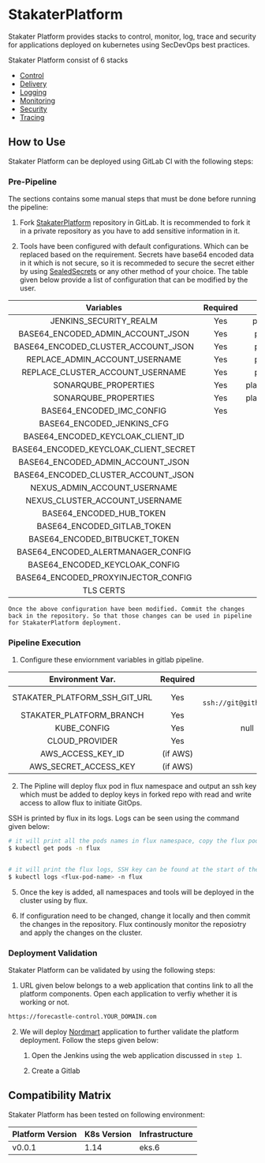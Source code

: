 # StakaterPlatform

Stakater Platform provides stacks to control, monitor, log, trace and security for applications deployed on kubernetes using SecDevOps best practices.

Stakater Platform consist of 6 stacks

- [Control](./control)
- [Delivery](./delivery)
- [Logging](./logging)
- [Monitoring](./monitoring)
- [Security](./security)
- [Tracing](./tracing)

## How to Use

Stakater Platform can be deployed using GitLab CI with the following steps:

### Pre-Pipeline 
The sections contains some manual steps that must be done before running the pipeline:


1. Fork [StakaterPlatform](https://github.com/stakater/StakaterPlatform) repository in GitLab. It is recommended to fork it in a private repository as you have to add sensitive information in it.

2. Tools have been configured with default configurations. Which can be replaced based on the requirement. Secrets have base64 encoded data in it which is not secure, so it is recommeded to secure the secret either by using [SealedSecrets](https://playbook.stakater.com/content/stacks/control/stakaterplatform.html#SealedSecrets) or any other method of your choice. The table given below provide a list of configuration that can be modified by the user.

| Variables                           | Required  |  File Path          |
| :---------------------------------: | :-------: | :------------------:|
| JENKINS_SECURITY_REALM              |    Yes    |   platform/delivery/jenkins.yaml  |
| BASE64_ENCODED_ADMIN_ACCOUNT_JSON   |    Yes    |   platform/delivery/nexus.yaml |
| BASE64_ENCODED_CLUSTER_ACCOUNT_JSON |    Yes    |   platform/delivery/nexus.yaml  |
| REPLACE_ADMIN_ACCOUNT_USERNAME      |    Yes    |   platform/delivery/nexus.yaml  |
| REPLACE_CLUSTER_ACCOUNT_USERNAME    |    Yes    |   platform/delivery/nexus.yaml |
| SONARQUBE_PROPERTIES                |    Yes    |   platform/delivery/sonarqube.yaml  |
| SONARQUBE_PROPERTIES                |    Yes    |   platform/delivery/sonarqube.yaml  |
| BASE64_ENCODED_IMC_CONFIG           |    Yes    |   |
| BASE64_ENCODED_JENKINS_CFG          | 
| BASE64_ENCODED_KEYCLOAK_CLIENT_ID   |
| BASE64_ENCODED_KEYCLOAK_CLIENT_SECRET |
| BASE64_ENCODED_ADMIN_ACCOUNT_JSON   |
| BASE64_ENCODED_CLUSTER_ACCOUNT_JSON |
| NEXUS_ADMIN_ACCOUNT_USERNAME        | 
| NEXUS_CLUSTER_ACCOUNT_USERNAME      |
| BASE64_ENCODED_HUB_TOKEN            |
| BASE64_ENCODED_GITLAB_TOKEN         |
| BASE64_ENCODED_BITBUCKET_TOKEN      |
| BASE64_ENCODED_ALERTMANAGER_CONFIG  |
| BASE64_ENCODED_KEYCLOAK_CONFIG      |
| BASE64_ENCODED_PROXYINJECTOR_CONFIG |
| TLS CERTS                           |


    Once the above configuration have been modified. Commit the changes back in the repository. So that those changes can be used in pipeline for StakaterPlatform deployment.

### Pipeline Execution

1. Configure these enviornment variables in gitlab pipeline.  

| Environment Var.               | Required  |   Default Value   |
| :----------------------------: | :-------: | :----------------:|
| STAKATER_PLATFORM_SSH_GIT_URL  |    Yes    |   null (e.g. `ssh://git@github.com/stakater/StakaterPlatform.git`) |
| STAKATER_PLATFORM_BRANCH       |    Yes    |   master  |
| KUBE_CONFIG                    |    Yes    |   null (Base64 encoded kubeconfig)    |
| CLOUD_PROVIDER                 |    Yes    |   aws             |
| AWS_ACCESS_KEY_ID              |  (if AWS) |   null            |
| AWS_SECRET_ACCESS_KEY          |  (if AWS) |   null            |

2. The Pipline will deploy flux pod in flux namespace and output an ssh key which must be added to deploy keys in forked repo with read and write access to allow flux to initiate GitOps.

SSH is printed by flux in its logs. Logs can be seen using the command given below:

```bash
# it will print all the pods names in flux namespace, copy the flux pod name and used it in the next command
$ kubectl get pods -n flux


# it will print the flux logs, SSH key can be found at the start of the logs
$ kubectl logs <flux-pod-name> -n flux
```

5. Once the key is added, all namespaces and tools will be deployed in the cluster using by flux. 

6. If configuration need to be changed, change it locally and then commit the changes in the repository. Flux continously monitor the reposiotry and apply the changes on the cluster.

### Deployment Validation

Stakater Platform can be validated by using the following steps:

1. URL given below belongs to a web application that contins link to all the platform components. Open each application to verfiy whether it is working or not.

```bash
https://forecastle-control.YOUR_DOMAIN.com
```

2. We will deploy [Nordmart](/content/workshop/nordmart-intro) application to further validate the platform deployment. Follow the steps given below:

    1. Open the Jenkins using the web application discussed in `step 1`.

    2. Create a Gitlab 

   








## Compatibility Matrix

Stakater Platform has been tested on following environment:

| Platform Version| K8s Version  | Infrastructure |
|---|---|---|
| v0.0.1 | 1.14 | eks.6 |

